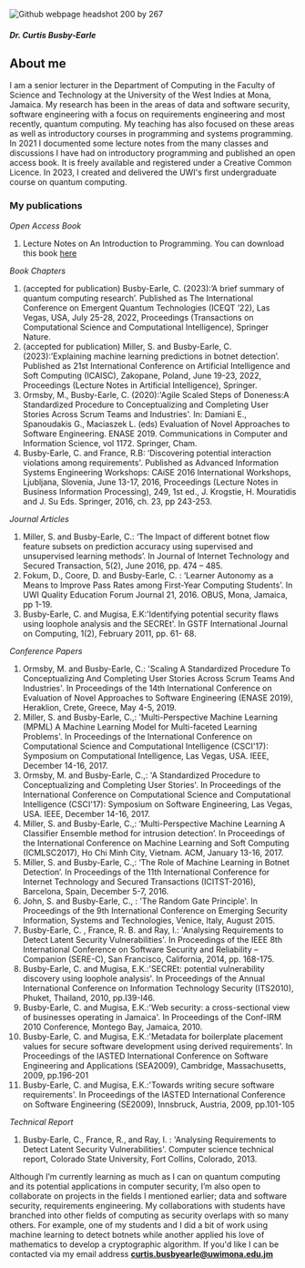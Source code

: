 ![Github webpage headshot 200 by 267](https://user-images.githubusercontent.com/6943767/127555623-7e8f023f-8680-4214-a088-da84be201414.jpg)

##### Dr. Curtis Busby-Earle

## About me

I am a senior lecturer in the Department of Computing in the Faculty of Science and Technology at the University of the West Indies at Mona, Jamaica.
My research has been in the areas of data and software security, software engineering with a focus on requirements engineering and most recently, quantum computing.
My teaching has also focused on these areas as well as introductory courses in programming and systems programming. In 2021 I documented some lecture notes from the many classes and discussions I have had on introductory programming and published an open access book. It is freely available and registered under a Creative Common Licence. In 2023, I created and delivered the UWI's first undergraduate course on quantum computing.


### My publications

_Open Access Book_
1. Lecture Notes on An Introduction to Programming. You can download this book [here](https://github.com/curtisbe/curtisbe/blob/8edfcf48e610361b99247d7ee18d93b65a60cdae/Ebook%20version.pdf)

_Book Chapters_
1. (accepted for publication) Busby-Earle, C. (2023):’A brief summary of quantum computing research’. Published as The International Conference on Emergent Quantum Technologies (ICEQT ’22), Las Vegas, USA, July 25-28, 2022, Proceedings (Transactions on Computational Science and Computational Intelligence), Springer Nature.
2. (accepted for publication) Miller, S. and Busby-Earle, C. (2023):’Explaining machine learning predictions in botnet detection’. Published as 21st International Conference on Artificial Intelligence and Soft Computing (ICAISC), Zakopane, Poland, June 19-23, 2022, Proceedings (Lecture Notes in Artificial Intelligence), Springer.
3. Ormsby, M., Busby-Earle, C. (2020):'Agile Scaled Steps of Doneness:A Standardized Procedure to Conceptualizing and Completing User Stories Across Scrum Teams and Industries'. In: Damiani E., Spanoudakis G., Maciaszek  L. (eds) Evaluation of Novel Approaches to Software Engineering. ENASE 2019. Communications in Computer and Information Science, vol 1172. Springer, Cham.
4. Busby-Earle, C. and France, R.B: ‘Discovering potential interaction violations among requirements'. Published as Advanced Information Systems Engineering Workshops: CAiSE 2016 International Workshops, Ljubljana, Slovenia, June 13-17, 2016, Proceedings (Lecture Notes in Business Information Processing),  249, 1st ed., J. Krogstie, H. Mouratidis and J. Su Eds. Springer,  2016, ch. 23, pp 243-253.

_Journal Articles_
1. Miller, S. and Busby-Earle, C.: ‘The Impact of different botnet flow feature subsets on prediction accuracy using supervised and unsupervised learning methods’. In Journal of Internet Technology and Secured Transaction, 5(2), June 2016, pp. 474 – 485.
2. Fokum, D., Coore, D. and Busby-Earle, C. : ‘Learner Autonomy as a Means to Improve Pass Rates among First-Year Computing Students’. In UWI Quality Education Forum Journal 21, 2016. OBUS, Mona, Jamaica, pp 1-19.
3. Busby-Earle, C. and Mugisa, E.K:'Identifying potential security flaws using loophole analysis and the SECREt'. In GSTF International Journal on Computing, 1(2), February 2011, pp. 61- 68.

_Conference Papers_
1. Ormsby, M. and Busby-Earle, C.: 'Scaling A Standardized Procedure To Conceptualizing And Completing User Stories Across Scrum Teams And Industries'. In Proceedings of the 14th International Conference on Evaluation of Novel Approaches to Software Engineering (ENASE 2019), Heraklion, Crete, Greece, May 4-5, 2019.
2. Miller, S. and Busby-Earle, C.,: 'Multi-Perspective Machine Learning (MPML) A Machine Learning Model for Multi-faceted Learning Problems'. In Proceedings of the International Conference on Computational Science and Computational Intelligence (CSCI'17): Symposium on Computational Intelligence, Las Vegas, USA. IEEE, December 14-16, 2017.
3. Ormsby, M. and Busby-Earle, C.,: 'A Standardized Procedure to Conceptualizing and Completing User Stories'. In Proceedings of the International Conference on Computational Science and Computational Intelligence (CSCI'17): Symposium on Software Engineering, Las Vegas, USA. IEEE, December 14-16, 2017.
4. Miller, S. and Busby-Earle, C.,: ‘Multi-Perspective Machine Learning A Classifier Ensemble method for intrusion detection’. In Proceedings of the International Conference on Machine Learning and Soft Computing (ICMLSC2017), Ho Chi Minh City, Vietnam. ACM, January 13-16, 2017.
5. Miller, S. and Busby-Earle, C.,: ‘The Role of Machine Learning in Botnet Detection’. In Proceedings of the 11th International Conference for Internet Technology and Secured Transactions (ICITST-2016), Barcelona, Spain, December 5-7, 2016.
6. John, S. and Busby-Earle, C., : 'The Random Gate Principle'. In Proceedings of the 9th International Conference on Emerging Security Information, Systems and Technologies, Venice, Italy, August 2015.
7. Busby-Earle, C. , France, R. B. and Ray, I.: 'Analysing Requirements to Detect Latent Security Vulnerabilities'. In Proceedings of the IEEE 8th International Conference on Software Security and Reliability – Companion (SERE-C), San Francisco, California, 2014, pp. 168-175.
8. Busby-Earle, C. and Mugisa, E.K.:'SECREt: potential vulnerability discovery using loophole analysis'. In Proceedings of the Annual International Conference on Information Technology Security (ITS2010), Phuket, Thailand, 2010, pp.I39-I46.
9. Busby-Earle, C. and Mugisa, E.K.:'Web security: a cross-sectional view of businesses operating in Jamaica'. In Proceedings of the Conf-IRM 2010 Conference, Montego Bay, Jamaica, 2010.
10. Busby-Earle, C. and Mugisa, E.K.:'Metadata for boilerplate placement values for secure software development using derived requirements'. In Proceedings of the IASTED International Conference on Software Engineering and Applications (SEA2009), Cambridge, Massachusetts, 2009, pp.196-201
11. Busby-Earle, C. and Mugisa, E.K.:'Towards writing secure software requirements'. In Proceedings of the IASTED International Conference on Software Engineering (SE2009), Innsbruck, Austria, 2009, pp.101-105

_Technical Report_
1. Busby-Earle, C., France, R., and Ray, I. : 'Analysing Requirements to Detect Latent Security Vulnerabilities'. Computer science technical report, Colorado State University, Fort Collins, Colorado, 2013.

Although I’m currently learning as much as I can on quantum computing and its potential applications in computer security, I’m also open to collaborate on projects in the fields I mentioned earlier; data and software security, requirements engineering. My collaborations with students have branched into other fields of computing as security overlaps with so many others. For example, one of my students and I did a bit of work using machine learning to detect botnets while another applied his love of mathematics to develop a cryptographic algorithm. If you'd like I can be contacted via my email address **curtis.busbyearle@uwimona.edu.jm**


